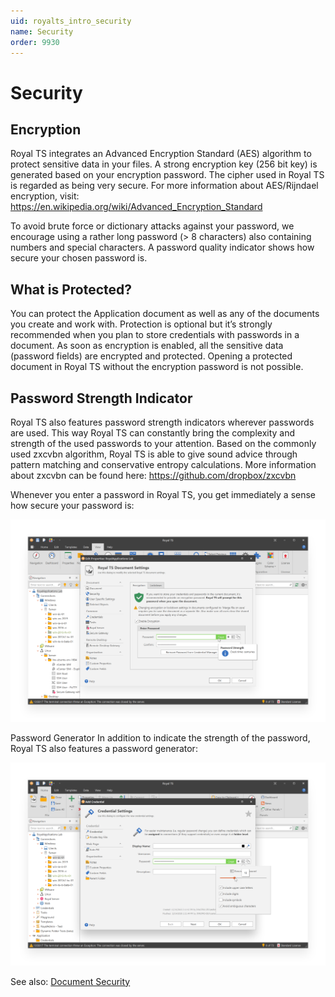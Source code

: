 ```yaml
---
uid: royalts_intro_security
name: Security
order: 9930
---
```


# Security

## Encryption
Royal TS integrates an Advanced Encryption Standard (AES) algorithm to protect sensitive data in your files. A strong encryption key (256 bit key) is generated based on your encryption password. The cipher used in Royal TS is regarded as being very secure. For more information about AES/Rijndael encryption, visit:
https://en.wikipedia.org/wiki/Advanced_Encryption_Standard

To avoid brute force or dictionary attacks against your password, we encourage using a rather long password (> 8 characters) also containing numbers and special characters. A password quality indicator shows how secure your chosen password is.

## What is Protected?
You can protect the Application document as well as any of the documents you create and work with. Protection is optional but it’s strongly recommended when you plan to store credentials with passwords in a document. As soon as encryption is enabled, all the sensitive data (password fields) are encrypted and protected. Opening a protected document in Royal TS without the encryption password is not possible.

## Password Strength Indicator
Royal TS also features password strength indicators wherever passwords are used. This way Royal TS can constantly bring the complexity and strength of the used passwords to your attention. Based on the commonly used zxcvbn algorithm, Royal TS is able to give sound advice through pattern matching and conservative entropy calculations. More information about zxcvbn can be found here: https://github.com/dropbox/zxcvbn

Whenever you enter a password in Royal TS, you get immediately a sense how secure your password is:

![](/r2021/images/RoyalTS/GettingStarted/Security_01.png)

Password Generator
In addition to indicate the strength of the password, Royal TS also features a password generator:

![](/r2021/images/RoyalTS/GettingStarted/Security_02.png)

See also: [Document Security](xref:royalts_reference_organization_document#security)
